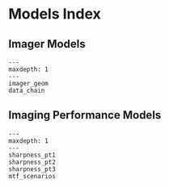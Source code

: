 # Models Index

## Imager Models

```{toctree}
---
maxdepth: 1
---
imager_geom
data_chain
```

## Imaging Performance Models

```{toctree}
---
maxdepth: 1
---
sharpness_pt1
sharpness_pt2
sharpness_pt3
mtf_scenarios
```
